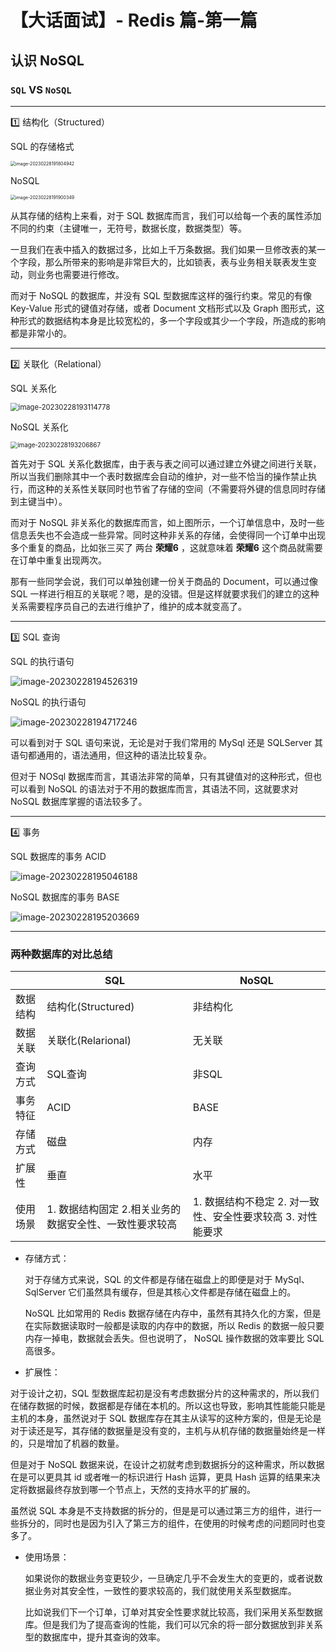 # 【大话面试】- Redis 篇-第一篇

## 认识 NoSQL 

### `SQL` VS `NoSQL ` 

------

1️⃣ 结构化（Structured）

SQL 的存储格式

<img src="https://peggy-note.oss-cn-hangzhou.aliyuncs.com/images/image-20230228191804942.png" alt="image-20230228191804942" style="zoom:50%;" />

NoSQL

<img src="https://peggy-note.oss-cn-hangzhou.aliyuncs.com/images/image-20230228191900349.png" alt="image-20230228191900349" style="zoom:50%;" />

从其存储的结构上来看，对于 SQL 数据库而言，我们可以给每一个表的属性添加不同的约束（主键唯一，无符号，数据长度，数据类型）等。

一旦我们在表中插入的数据过多，比如上千万条数据。我们如果一旦修改表的某一个字段，那么所带来的影响是非常巨大的，比如锁表，表与业务相关联表发生变动，则业务也需要进行修改。

而对于 NoSQL 的数据库，并没有 SQL 型数据库这样的强行约束。常见的有像 Key-Value 形式的键值对存储，或者 Document 文档形式以及 Graph 图形式，这种形式的数据结构本身是比较宽松的，多一个字段或其少一个字段，所造成的影响都是非常小的。

------

2️⃣ 关联化（Relational） 

SQL 关系化

<img src="https://peggy-note.oss-cn-hangzhou.aliyuncs.com/images/image-20230228193114778.png" alt="image-20230228193114778" style="zoom:80%;" />

NoSQL 关系化

<img src="https://peggy-note.oss-cn-hangzhou.aliyuncs.com/images/image-20230228193206867.png" alt="image-20230228193206867" style="zoom:70%;" />

首先对于 SQL 关系化数据库，由于表与表之间可以通过建立外键之间进行关联，所以当我们删除其中一个表时数据库会自动的维护，对一些不恰当的操作禁止执行，而这种的关系性关联同时也节省了存储的空间（不需要将外键的信息同时存储到主键当中）。

而对于 NoSQL 非关系化的数据库而言，如上图所示，一个订单信息中，及时一些信息丢失也不会造成一些异常。同时这种非关系的存储，会使得同一个订单中出现多个重复的商品，比如张三买了 两台 **荣耀6** ，这就意味着 **荣耀6** 这个商品就需要在订单中重复出现两次。

那有一些同学会说，我们可以单独创建一份关于商品的 Document，可以通过像 SQL 一样进行相互的关联呢？嗯，是的没错。但是这样就要求我们的建立的这种关系需要程序员自己的去进行维护了，维护的成本就变高了。 

------

3️⃣ SQL 查询

SQL 的执行语句

![image-20230228194526319](https://peggy-note.oss-cn-hangzhou.aliyuncs.com/images/image-20230228194526319.png)

NoSQL 的执行语句

![image-20230228194717246](https://peggy-note.oss-cn-hangzhou.aliyuncs.com/images/image-20230228194717246.png)

可以看到对于 SQL 语句来说，无论是对于我们常用的 MySql 还是 SQLServer 其语句都通用的，语法通用，但这种的语法比较复杂。

但对于 NOSql 数据库而言，其语法非常的简单，只有其键值对的这种形式，但也可以看到 NoSQL 的语法对于不用的数据库而言，其语法不同，这就要求对 NoSQL 数据库掌握的语法较多了。

------

4️⃣ 事务

SQL 数据库的事务 ACID

![image-20230228195046188](https://peggy-note.oss-cn-hangzhou.aliyuncs.com/images/image-20230228195046188.png)

NoSQL 数据库的事务 BASE

![image-20230228195203669](https://peggy-note.oss-cn-hangzhou.aliyuncs.com/images/image-20230228195203669.png)

------



### 两种数据库的对比总结

|          | SQL                                                     | NoSQL                                                        |
| -------- | ------------------------------------------------------- | ------------------------------------------------------------ |
| 数据结构 | 结构化(Structured)                                      | 非结构化                                                     |
| 数据关联 | 关联化(Relarional)                                      | 无关联                                                       |
| 查询方式 | SQL查询                                                 | 非SQL                                                        |
| 事务特征 | ACID                                                    | BASE                                                         |
| 存储方式 | 磁盘                                                    | 内存                                                         |
| 扩展性   | 垂直                                                    | 水平                                                         |
| 使用场景 | 1. 数据结构固定  2.相关业务的数据安全性、一致性要求较高 | 1. 数据结构不稳定 2. 对一致性、安全性要求较高 3.  对性能要求 |

- 存储方式：

  对于存储方式来说，SQL 的文件都是存储在磁盘上的即便是对于 MySql、SqlServer 它们虽然具有缓存，但是其核心文件都是存储在磁盘上的。

  NoSQL 比如常用的 Redis 数据存储在内存中，虽然有其持久化的方案，但是在实际数据读取时一般都是读取的内存中的数据，所以 Redis 的数据一般只要内存一掉电，数据就会丢失。但也说明了， NoSQL 操作数据的效率要比 SQL 高很多。

-  扩展性：

  对于设计之初，SQL 型数据库起初是没有考虑数据分片的这种需求的，所以我们在储存数据的时候，数据都是存储在本机的。所以这也导致，影响其性能能只能是主机的本身，虽然说对于 SQL 数据库存在其主从读写的这种方案的，但是无论是对于读还是写，其存储的数据量是没有变的，主机与从机存储的数据量始终是一样的，只是增加了机器的数量。

  但是对于 NoSQL 数据来说，在设计之初就考虑到数据拆分的这种需求，所以数据在是可以更具其 id 或者唯一的标识进行 Hash 运算，更具 Hash 运算的结果来决定将数据最终存放到哪一个节点上，天然的支持水平的扩展的。

  虽然说 SQL 本身是不支持数据的拆分的，但是是可以通过第三方的组件，进行一些拆分的，同时也是因为引入了第三方的组件，在使用的时候考虑的问题同时也变多了。

- 使用场景：

  如果说你的数据业务变更较少，一旦确定几乎不会发生大的变更的，或者说数据业务对其安全性，一致性的要求较高的，我们就使用关系型数据库。

  比如说我们下一个订单，订单对其安全性要求就比较高，我们采用关系型数据库。但是我们为了提高查询的性能，我们可以冗余的将一部分数据放到非关系型的数据库中，提升其查询的效率。

  
